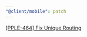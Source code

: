 ```yaml
---
"@client/mobile": patch
---
```


[[PPLE-464] Fix Unique Routing](https://linear.app/snts/issue/PPLE-464/fix-unique-routing)
